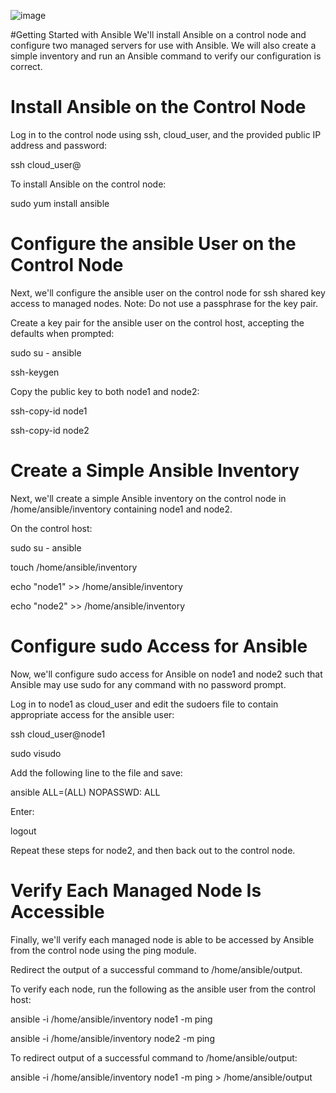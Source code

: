 ![image](https://user-images.githubusercontent.com/44756128/113488442-c87a0a80-9483-11eb-8e61-3a5541b995f9.png)

#Getting Started with Ansible
We'll install Ansible on a control node and configure two managed servers for use with Ansible. We will also create a simple inventory and run an Ansible command to verify our configuration is correct.

# Install Ansible on the Control Node
Log in to the control node using ssh, cloud_user, and the provided public IP address and password:

ssh cloud_user@<PUBLIC IP>

To install Ansible on the control node:

sudo yum install ansible

# Configure the ansible User on the Control Node
Next, we'll configure the ansible user on the control node for ssh shared key access to managed nodes.
Note: Do not use a passphrase for the key pair.

Create a key pair for the ansible user on the control host, accepting the defaults when prompted:

sudo su - ansible

ssh-keygen

Copy the public key to both node1 and node2:

ssh-copy-id node1

ssh-copy-id node2

# Create a Simple Ansible Inventory
Next, we'll create a simple Ansible inventory on the control node in /home/ansible/inventory containing node1 and node2.

On the control host:

sudo su - ansible

touch /home/ansible/inventory

echo "node1" >> /home/ansible/inventory

echo "node2" >> /home/ansible/inventory

# Configure sudo Access for Ansible
Now, we'll configure sudo access for Ansible on node1 and node2 such that Ansible may use sudo for any command with no password prompt.

Log in to node1 as cloud_user and edit the sudoers file to contain appropriate access for the ansible user:

ssh cloud_user@node1

sudo visudo

Add the following line to the file and save:

ansible    ALL=(ALL)       NOPASSWD: ALL

Enter:

logout

Repeat these steps for node2, and then back out to the control node.

# Verify Each Managed Node Is Accessible
Finally, we'll verify each managed node is able to be accessed by Ansible from the control node using the ping module.

Redirect the output of a successful command to /home/ansible/output.

To verify each node, run the following as the ansible user from the control host:

ansible -i /home/ansible/inventory node1 -m ping

ansible -i /home/ansible/inventory node2 -m ping

To redirect output of a successful command to /home/ansible/output:

ansible -i /home/ansible/inventory node1 -m ping > /home/ansible/output
